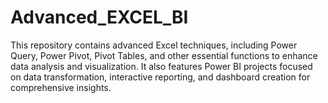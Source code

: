 # Advanced_EXCEL_BI
This repository contains advanced Excel techniques, including Power Query, Power Pivot, Pivot Tables, and other essential functions to enhance data analysis and visualization. It also features Power BI projects focused on data transformation, interactive reporting, and dashboard creation for comprehensive insights.
